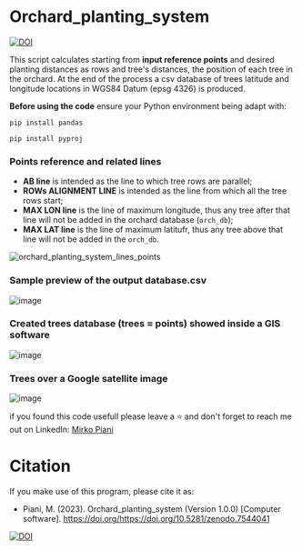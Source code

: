 # Orchard_planting_system
[![DOI](https://zenodo.org/badge/589582074.svg)](https://zenodo.org/badge/latestdoi/589582074)


This script calculates starting from **input reference points** and desired planting distances as rows and tree's distances, the position of each tree in the orchard. At the end of the process a csv database of trees latitude and longitude locations in WGS84 Datum (epsg 4326) is produced. 

**Before using the code** ensure your Python environment being adapt with:

`pip install pandas`
 
`pip install pyproj` 

### Points reference and related lines
+ **AB line** is intended as the line to which tree rows are parallel;
+ **ROWs ALIGNMENT LINE** is intended as the line from which all the tree rows start;
+ **MAX LON line** is the line of maximum longitude, thus any tree after that line will not be added in the orchard database (`orch_db`);
+ **MAX LAT line** is the line of maximum latitufr, thus any tree above that line will not be added in the `orch_db`.

![orchard_planting_system_lines_points](https://user-images.githubusercontent.com/118398203/212771179-4f726ce4-41a3-4ee9-8154-49a30f4b04e4.png)


### Sample preview of the output database.csv

![image](https://user-images.githubusercontent.com/118398203/212690605-6d9e7495-c2f1-42fe-850f-f17159591044.png)

### Created trees database (trees = points) showed inside a GIS software

![image](https://user-images.githubusercontent.com/118398203/212691872-5cf5243d-27be-4935-a925-dd04cb5c26fe.png)

### Trees over a Google satellite image

![image](https://user-images.githubusercontent.com/118398203/212692168-315c0377-435f-45b3-838a-6f94b2c39961.png)


if you found this code usefull please leave a ⭐ and don't forget to reach me out on LinkedIn: [Mirko Piani](https://www.linkedin.com/in/mirko-piani-7b411a1a2/)


# Citation
If you make use of this program, please cite it as:
* Piani, M. (2023). Orchard_planting_system (Version 1.0.0) [Computer software]. https://doi.org/https://doi.org/10.5281/zenodo.7544041

[![DOI](https://zenodo.org/badge/589582074.svg)](https://zenodo.org/badge/latestdoi/589582074)
